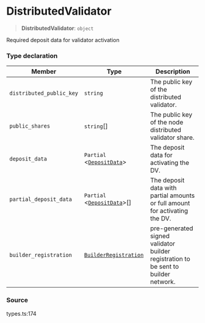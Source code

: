 # DistributedValidator

> **DistributedValidator**: `object`

Required deposit data for validator activation

### Type declaration

| Member                   | Type                                            | Description                                                                        |
| ------------------------ | ----------------------------------------------- | ---------------------------------------------------------------------------------- |
| `distributed_public_key` | `string`                                        | The public key of the distributed validator.                                       |
| `public_shares`          | `string`\[]                                     | The public key of the node distributed validator share.                            |
| `deposit_data`           | `Partial` <[`DepositData`](depositdata.md)>     | The deposit data for activating the DV.                                            |
| `partial_deposit_data`   | `Partial` <[`DepositData`](depositdata.md)>\[]  | The deposit data with partial amounts or full amount for activating the DV.        |
| `builder_registration`   | [`BuilderRegistration`](builderregistration.md) | pre-generated signed validator builder registration to be sent to builder network. |

### Source

types.ts:174

